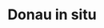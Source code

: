 ---
title: "Donau in situ"
date: 
publishDate: 2024-06-18
date_tba: ""
location: "Zacherlfabrik, Vienna"
project: ""
---